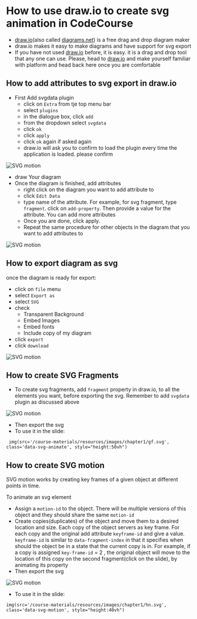 # How to use draw.io to create svg animation in CodeCourse
- [draw.io](https://draw.io/)(also called [diagrams.net](https://diagrams.net)) is a free drag and drop diagram maker
- draw.io makes it easy to make diagrams and have support for svg export
- If you have not used [draw.io](https://draw.io/) before, it is easy. it is a drag and drop tool that any one can use. Please, head to [draw.io](https://draw.io/) and make yourself familiar with platform and head back here once you are comfortable

## How to add attributes to svg export in draw.io
- First Add svgdata plugin
  - click on `Extra` from tje top menu bar
  - select `plugins`
  - in the dialogue box, click `add`
  - from the dropdown select `svgdata`
  - click `ok`
  - click `apply`
  - click `ok` again if asked again
  - draw.io will ask you to confirm to load the plugin every time the application is loaded. please confirm

![SVG motion]({{site.url}}/images/add-svg-plugin.gif)

- draw Your diagram
- Once the diagram is finished, add attributes
  - right click on the diagram you want to add attribute to
  - click `Edit Data`
  - type name of the attribute. For example, for svg fragment, type `fragment`. click on `add-property`. Then provide a value for the attribute. You can add more attributes
  - Once you are done, click apply.
  - Repeat the same procedure for other objects in the diagram that you want to add attributes to

![SVG motion]({{site.url}}/images/add-svg-data.gif)

## How to export diagram as svg
once the diagram is ready for export:
- click on `file` menu
- select `Export as`
- select `SVG`
- check
  - Transparent Background
  - Embed Images
  - Embed fonts
  - Include copy of my diagram
- click `export`
- click `download`

![SVG motion]({{site.url}}/images/export-svg.gif)

## How to create SVG Fragments
- To create svg fragments, add `fragment` property in draw.io, to all the elements you want, before exporting the svg. Remember to add `svgdata` plugin as discussed above

![SVG motion]({{site.url}}/images/add-svg-data.gif)

- Then export the svg
- To use it in the slide:

```pug
 img(src='/course-materials/resources/images/chapter1/gf.svg', class='data-svg-animate', style="height:50vh")

```

## How to create SVG motion
SVG motion works by creating key frames of a given object at different points in time. 

To animate an svg element
- Assign a `motion-id` to the object. There will be multiple versions of this object and they should share the same `motion-id`
- Create copies(duplicates) of the object and move them to a desired location and size. Each copy of the object servers as key frame. For each copy and the original add attribute `keyframe-id` and give a value. `keyframe-id` is similar to `data-fragment-index` in that it specifies when should the object be in a state that the current copy is in. For example, if a copy is assigned `key-frame-id` = 2 , the original object will move to the location of this copy on the second fragment(click on the slide), by animating its property
- Then export the svg

![SVG motion]({{site.url}}/images/svg-motion.gif)

- To use it in the slide:
  
``` pug
img(src='/course-materials/resources/images/chapter1/hn.svg', class='data-svg-motion', style="height:40vh")
```
